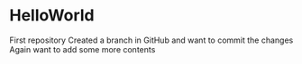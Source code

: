 # HelloWorld
First repository
Created a branch in GitHub and want to commit the changes
Again want to add some more contents 
